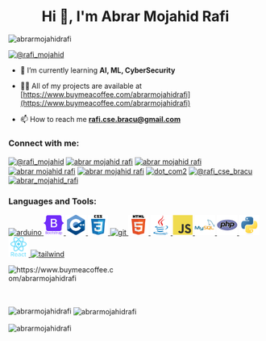 <h1 align="center">Hi 👋, I'm Abrar Mojahid Rafi</h1>
<p align="left"> <img src="https://komarev.com/ghpvc/?username=abrarmojahidrafi&label=Profile%20views&color=0e75b6&style=flat" alt="abrarmojahidrafi" /> </p>

<p align="left"> <a href="https://twitter.com/@rafi_mojahid" target="blank"><img src="https://img.shields.io/twitter/follow/@rafi_mojahid?logo=twitter&style=for-the-badge" alt="@rafi_mojahid" /></a> </p>

- 🌱 I’m currently learning **AI, ML, CyberSecurity**

- 👨‍💻 All of my projects are available at [https://www.buymeacoffee.com/abrarmojahidrafi](https://www.buymeacoffee.com/abrarmojahidrafi)

- 📫 How to reach me **rafi.cse.bracu@gmail.com**

<h3 align="left">Connect with me:</h3>
<p align="left">
<a href="https://twitter.com/@rafi_mojahid" target="blank"><img align="center" src="https://raw.githubusercontent.com/rahuldkjain/github-profile-readme-generator/master/src/images/icons/Social/twitter.svg" alt="@rafi_mojahid" height="30" width="40" /></a>
<a href="https://linkedin.com/in/abrar mojahid rafi" target="blank"><img align="center" src="https://raw.githubusercontent.com/rahuldkjain/github-profile-readme-generator/master/src/images/icons/Social/linked-in-alt.svg" alt="abrar mojahid rafi" height="30" width="40" /></a>
<a href="https://stackoverflow.com/users/abrar mojahid rafi" target="blank"><img align="center" src="https://raw.githubusercontent.com/rahuldkjain/github-profile-readme-generator/master/src/images/icons/Social/stack-overflow.svg" alt="abrar mojahid rafi" height="30" width="40" /></a>
<a href="https://fb.com/abrar mojahid rafi" target="blank"><img align="center" src="https://raw.githubusercontent.com/rahuldkjain/github-profile-readme-generator/master/src/images/icons/Social/facebook.svg" alt="abrar mojahid rafi" height="30" width="40" /></a>
<a href="https://www.youtube.com/c/abrar mojahid rafi" target="blank"><img align="center" src="https://raw.githubusercontent.com/rahuldkjain/github-profile-readme-generator/master/src/images/icons/Social/youtube.svg" alt="abrar mojahid rafi" height="30" width="40" /></a>
<a href="https://www.codechef.com/users/dot_com2" target="blank"><img align="center" src="https://cdn.jsdelivr.net/npm/simple-icons@3.1.0/icons/codechef.svg" alt="dot_com2" height="30" width="40" /></a>
<a href="https://www.hackerrank.com/@rafi_cse_bracu" target="blank"><img align="center" src="https://raw.githubusercontent.com/rahuldkjain/github-profile-readme-generator/master/src/images/icons/Social/hackerrank.svg" alt="@rafi_cse_bracu" height="30" width="40" /></a>
<a href="https://www.leetcode.com/abrar_mojahid_rafi" target="blank"><img align="center" src="https://raw.githubusercontent.com/rahuldkjain/github-profile-readme-generator/master/src/images/icons/Social/leet-code.svg" alt="abrar_mojahid_rafi" height="30" width="40" /></a>
</p>

<h3 align="left">Languages and Tools:</h3>
<p align="left"> <a href="https://www.arduino.cc/" target="_blank" rel="noreferrer"> <img src="https://cdn.worldvectorlogo.com/logos/arduino-1.svg" alt="arduino" width="40" height="40"/> </a> <a href="https://getbootstrap.com" target="_blank" rel="noreferrer"> <img src="https://raw.githubusercontent.com/devicons/devicon/master/icons/bootstrap/bootstrap-plain-wordmark.svg" alt="bootstrap" width="40" height="40"/> </a> <a href="https://www.w3schools.com/cpp/" target="_blank" rel="noreferrer"> <img src="https://raw.githubusercontent.com/devicons/devicon/master/icons/cplusplus/cplusplus-original.svg" alt="cplusplus" width="40" height="40"/> </a> <a href="https://www.w3schools.com/css/" target="_blank" rel="noreferrer"> <img src="https://raw.githubusercontent.com/devicons/devicon/master/icons/css3/css3-original-wordmark.svg" alt="css3" width="40" height="40"/> </a> <a href="https://git-scm.com/" target="_blank" rel="noreferrer"> <img src="https://www.vectorlogo.zone/logos/git-scm/git-scm-icon.svg" alt="git" width="40" height="40"/> </a> <a href="https://www.w3.org/html/" target="_blank" rel="noreferrer"> <img src="https://raw.githubusercontent.com/devicons/devicon/master/icons/html5/html5-original-wordmark.svg" alt="html5" width="40" height="40"/> </a> <a href="https://www.java.com" target="_blank" rel="noreferrer"> <img src="https://raw.githubusercontent.com/devicons/devicon/master/icons/java/java-original.svg" alt="java" width="40" height="40"/> </a> <a href="https://developer.mozilla.org/en-US/docs/Web/JavaScript" target="_blank" rel="noreferrer"> <img src="https://raw.githubusercontent.com/devicons/devicon/master/icons/javascript/javascript-original.svg" alt="javascript" width="40" height="40"/> </a> <a href="https://www.mysql.com/" target="_blank" rel="noreferrer"> <img src="https://raw.githubusercontent.com/devicons/devicon/master/icons/mysql/mysql-original-wordmark.svg" alt="mysql" width="40" height="40"/> </a> <a href="https://www.php.net" target="_blank" rel="noreferrer"> <img src="https://raw.githubusercontent.com/devicons/devicon/master/icons/php/php-original.svg" alt="php" width="40" height="40"/> </a> <a href="https://www.python.org" target="_blank" rel="noreferrer"> <img src="https://raw.githubusercontent.com/devicons/devicon/master/icons/python/python-original.svg" alt="python" width="40" height="40"/> </a> <a href="https://reactjs.org/" target="_blank" rel="noreferrer"> <img src="https://raw.githubusercontent.com/devicons/devicon/master/icons/react/react-original-wordmark.svg" alt="react" width="40" height="40"/> </a> <a href="https://tailwindcss.com/" target="_blank" rel="noreferrer"> <img src="https://www.vectorlogo.zone/logos/tailwindcss/tailwindcss-icon.svg" alt="tailwind" width="40" height="40"/> </a> </p>


<p><a href="https://www.buymeacoffee.com/abrarmojahidrafi"> <img align="left" src="https://cdn.buymeacoffee.com/buttons/v2/default-yellow.png" height="50" width="210" alt="https://www.buymeacoffee.com/abrarmojahidrafi" /></a></p>

<br><br><br><br>

<p><img align="left" src="https://github-readme-stats.vercel.app/api/top-langs?username=abrarmojahidrafi&show_icons=true&locale=en&layout=compact" alt="abrarmojahidrafi" /></p>

<p>&nbsp;<img align="center" src="https://github-readme-stats.vercel.app/api?username=abrarmojahidrafi&show_icons=true&locale=en" alt="abrarmojahidrafi" /></p>

<p><img align="center" src="https://github-readme-streak-stats.herokuapp.com/?user=abrarmojahidrafi&" alt="abrarmojahidrafi" /></p>
